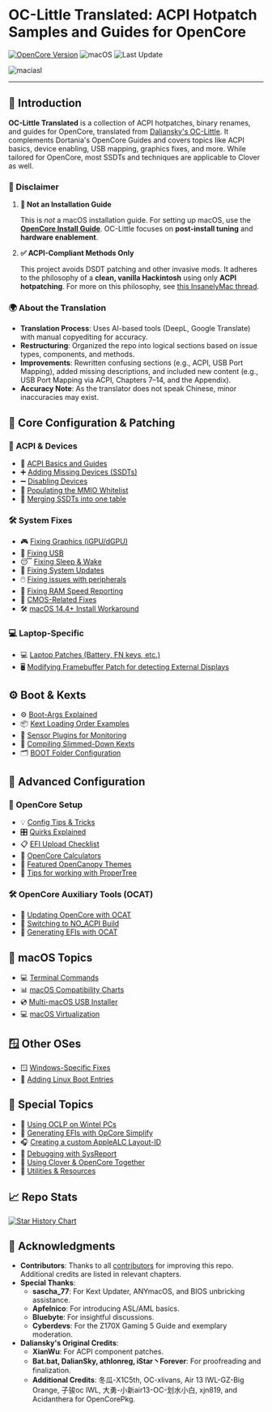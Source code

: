 # OC-Little Translated: ACPI Hotpatch Samples and Guides for OpenCore

[![OpenCore Version](https://img.shields.io/badge/Supported_OpenCore_Version:-≤1.0.5-success.svg)](https://github.com/acidanthera/OpenCorePkg)
![macOS](https://img.shields.io/badge/Supported_macOS:-≤26b3-white.svg)
![Last Update](https://img.shields.io/badge/Last_Update_\(yy/mm/dd\):-25.07.13-blueviolet.svg)

![maciasl](https://user-images.githubusercontent.com/76865553/179583184-5efe6546-9f3a-4899-bdc1-5e9ec5a2927e.png)

---

## 🧰 Introduction

**OC-Little Translated** is a collection of ACPI hotpatches, binary renames, and guides for OpenCore, translated from [Daliansky's OC-Little](https://github.com/daliansky/OC-little). It complements Dortania's OpenCore Guides and covers topics like ACPI basics, device enabling, USB mapping, graphics fixes, and more. While tailored for OpenCore, most SSDTs and techniques are applicable to Clover as well.

### 📌 Disclaimer

1. **🚫 Not an Installation Guide**
   
   This is *not* a macOS installation guide. For setting up macOS, use the [**OpenCore Install Guide**](https://dortania.github.io/OpenCore-Install-Guide/).
   OC-Little focuses on **post-install tuning** and **hardware enablement**.

3. **✅ ACPI-Compliant Methods Only**

   This project avoids DSDT patching and other invasive mods. It adheres to the philosophy of a **clean, vanilla Hackintosh** using only **ACPI hotpatching**.
   For more on this philosophy, see [this InsanelyMac thread](https://www.insanelymac.com/forum/topic/352881-when-is-rebaseregions-necessary/#comment-2790870).

### 🌍 About the Translation

- **Translation Process**: Uses AI-based tools (DeepL, Google Translate) with manual copyediting for accuracy.
- **Restructuring**: Organized the repo into logical sections based on issue types, components, and methods.
- **Improvements**: Rewritten confusing sections (e.g., ACPI, USB Port Mapping), added missing descriptions, and included new content (e.g., USB Port Mapping via ACPI, Chapters 7–14, and the Appendix).
- **Accuracy Note**: As the translator does not speak Chinese, minor inaccuracies may exist.

## 🔧 Core Configuration & Patching

### 📄 ACPI & Devices

* 🧠 [ACPI Basics and Guides](/Content/00_ACPI/README.md)
* ➕ [Adding Missing Devices (SSDTs)](/Content/01_Adding_missing_Devices_and_enabling_Features/README.md)
* ➖ [Disabling Devices](/Content/02_Disabling_Devices/README.md)
* 🧩 [Populating the MMIO Whitelist](/Content/12_MMIO_Whitelist/README.md)
* 🧷 [Merging SSDTs into one table](Content/00_ACPI/SSDT-ALL)

### 🛠️ System Fixes

* 🎮 [Fixing Graphics (iGPU/dGPU)](/Content/11_Graphics/README.md)
* 🔌 [Fixing USB](/Content/03_USB_Fixes/README.md)
* 😴 [Fixing Sleep & Wake](/Content/04_Fixing_Sleep_and_Wake_Issues/README.md)
* 🔄 [Fixing System Updates](/Content/S_System_Updates/README.md)
* 🖱️ [Fixing issues with peripherals](/Content/13_Peripherals/README.md)
* 🧮 [Fixing RAM Speed Reporting](/Content/15_RAM/README.md)
* 🔋 [CMOS-Related Fixes](/Content/06_CMOS-related_Fixes/README.md)
* 🛠️ [macOS 14.4+ Install Workaround](/Content/W_Workarounds/README.md)

### 💻 Laptop-Specific

* 💻 [Laptop Patches (Battery, FN keys, etc.)](/Content/05_Laptop-specific_Patches/README.md)
* 🖥️ [Modifying Framebuffer Patch for detecting External Displays](/Content/11_Graphics/iGPU/Framebuffer_Patching)

## ⚙️ Boot & Kexts

* ⚙️ [Boot-Args Explained](/Content/H_Boot-args/README.md)
* 📦 [Kext Loading Order Examples](/Content/10_Kexts_Loading_Sequence_Examples/README.md)
* 📡 [Sensor Plugins for Monitoring](/Content/17_SysMon)
* 🧬 [Compiling Slimmed-Down Kexts](/Content/J_Compiling_Kexts/README.md)
* 🗂️ [BOOT Folder Configuration](/Content/07_BOOT_Folder/README.md)

## 🧠 Advanced Configuration

### 🧩 OpenCore Setup

* 💡 [Config Tips & Tricks](/Content/A_Config_Tips_and_Tricks/README.md)
* 🎛️ [Quirks Explained](/Content/08_Quirks/README.md)
* 📋 [EFI Upload Checklist](/Content/M_EFI_Upload_Chklst/README.md)
* 🧮 [OpenCore Calculators](/Content/B_OC_Calculators/README.md)
* 🎨 [Featured OpenCanopy Themes](/Content/T_Themes/README.md)
* 🧠 [Tips for working with ProperTree](/Content/Y_ProperTree_Secrets)

### 🛠️ OpenCore Auxiliary Tools (OCAT)

* 🔄 [Updating OpenCore with OCAT](/Content/D_Updating_OpenCore/README.md)
* 🚫 [Switching to NO\_ACPI Build](/Content/O_OC_NO_ACPI/README.md)
* 🧰 [Generating EFIs with OCAT](/Content/F_Desktop_EFIs/README.md)

## 🍏 macOS Topics

* 💻 [Terminal Commands](/Terminal_Commands.md#readme)
* 📊 [macOS Compatibility Charts](/Content/E_Compatibility_Charts/README.md)
* 💿 [Multi-macOS USB Installer](/Content/U_USB_Multi_installer/README.md)
* 💻 [macOS Virtualization](/Content/V_Virtualization/README.md)

## 🪟 Other OSes

* 🪟 [Windows-Specific Fixes](/Content/I_Windows/README.md)
* 🐧 [Adding Linux Boot Entries](/Content/G_Linux/README.md)

## 🧪 Special Topics

* 🧼 [Using OCLP on Wintel PCs](/Content/14_OCLP_Wintel/README.md)
* 🧰 [Generating EFIs with OpCore Simplify](/Content/P_OpCore_Simplify/README.md)
* 🎧 [Creating a custom AppleALC Layout-ID](/Content/L_ALC_Layout-ID/README.md)
* 🐛 [Debugging with SysReport](/Content/K_Debugging/README.md)
* 🔀 [Using Clover & OpenCore Together](/Content/R_BootloaderChooser/README.md)
* 🧃 [Utilities & Resources](/Content/C_Utilities_and_Resources/README.md)

## 📈 Repo Stats

<a href="https://star-history.com/#5T33Z0/OC-Little-Translated&Date">
 <picture>
   <source media="(prefers-color-scheme: dark)" srcset="https://api.star-history.com/svg?repos=5T33Z0/OC-Little-Translated&type=Date&theme=dark" />
   <source media="(prefers-color-scheme: light)" srcset="https://api.star-history.com/svg?repos=5T33Z0/OC-Little-Translated&type=Date" />
   <img alt="Star History Chart" src="https://api.star-history.com/svg?repos=5T33Z0/OC-Little-Translated&type=Date" />
 </picture>
</a>

## 🙏 Acknowledgments

- **Contributors**: Thanks to all [contributors](https://github.com/5T33Z0/OC-Little-Translated/graphs/contributors) for improving this repo. Additional credits are listed in relevant chapters.
- **Special Thanks**:
  - **sascha_77**: For Kext Updater, ANYmacOS, and BIOS unbricking assistance.
  - **Apfelnico**: For introducing ASL/AML basics.
  - **Bluebyte**: For insightful discussions.
  - **Cyberdevs**: For the Z170X Gaming 5 Guide and exemplary moderation.
- **Daliansky's Original Credits**:
  - **XianWu**: For ACPI component patches.
  - **Bat.bat, DalianSky, athlonreg, iStar丶Forever**: For proofreading and finalization.
  - **Additional Credits**: 冬瓜-X1C5th, OC-xlivans, Air 13 IWL-GZ-Big Orange, 子骏oc IWL, 大勇-小新air13-OC-划水小白, xjn819, and Acidanthera for OpenCorePkg.
